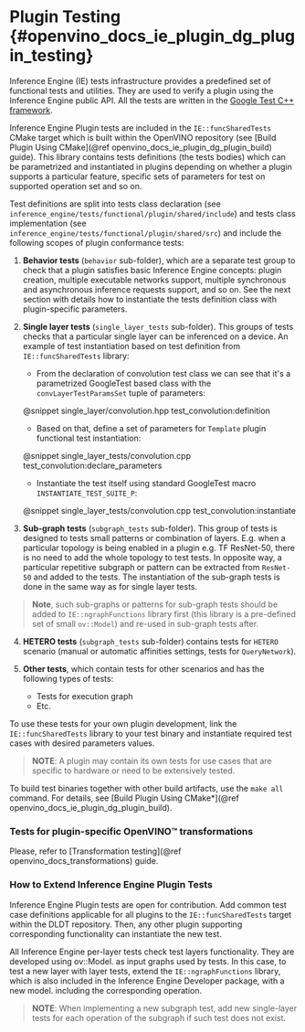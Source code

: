 # Plugin Testing {#openvino_docs_ie_plugin_dg_plugin_testing}

Inference Engine (IE) tests infrastructure provides a predefined set of functional tests and utilities. They are used to verify a plugin using the Inference Engine public API.
All the tests are written in the [Google Test C++ framework](https://github.com/google/googletest).

Inference Engine Plugin tests are included in the `IE::funcSharedTests` CMake target which is built within the OpenVINO repository
(see [Build Plugin Using CMake](@ref openvino_docs_ie_plugin_dg_plugin_build) guide). This library contains tests definitions (the tests bodies) which can be parametrized and instantiated in plugins depending on whether a plugin supports a particular feature, specific sets of parameters for test on supported operation set and so on.

Test definitions are split into tests class declaration (see `inference_engine/tests/functional/plugin/shared/include`) and tests class implementation (see `inference_engine/tests/functional/plugin/shared/src`) and include the following scopes of plugin conformance tests:

1. **Behavior tests** (`behavior` sub-folder), which are a separate test group to check that a plugin satisfies basic Inference
Engine concepts: plugin creation, multiple executable networks support, multiple synchronous and asynchronous inference requests support, and so on. See the next section with details how to instantiate the tests definition class with plugin-specific parameters.

2. **Single layer tests** (`single_layer_tests` sub-folder). This groups of tests checks that a particular single layer can be inferenced on a device. An example of test instantiation based on test definition from `IE::funcSharedTests` library:

    - From the declaration of convolution test class we can see that it's a parametrized GoogleTest based class with the `convLayerTestParamsSet` tuple of parameters:

    @snippet single_layer/convolution.hpp test_convolution:definition

    - Based on that, define a set of parameters for `Template` plugin functional test instantiation:

    @snippet single_layer_tests/convolution.cpp test_convolution:declare_parameters

    - Instantiate the test itself using standard GoogleTest macro `INSTANTIATE_TEST_SUITE_P`:

    @snippet single_layer_tests/convolution.cpp test_convolution:instantiate

3. **Sub-graph tests** (`subgraph_tests` sub-folder). This group of tests is designed to tests small patterns or combination of layers. E.g. when a particular topology is being enabled in a plugin e.g. TF ResNet-50, there is no need to add the whole topology to test tests. In opposite way, a particular repetitive subgraph or pattern can be extracted from `ResNet-50` and added to the tests. The instantiation of the sub-graph tests is done in the same way as for single layer tests.
> **Note**, such sub-graphs or patterns for sub-graph tests should be added to `IE::ngraphFunctions` library first (this library is a pre-defined set of small `ov::Model`) and re-used in sub-graph tests after.

4. **HETERO tests** (`subgraph_tests` sub-folder) contains tests for `HETERO` scenario (manual or automatic affinities settings, tests for `QueryNetwork`).

5. **Other tests**, which contain tests for other scenarios and has the following types of tests:
    - Tests for execution graph
    - Etc.

To use these tests for your own plugin development, link the `IE::funcSharedTests` library to your test binary and instantiate required test cases with desired parameters values.

> **NOTE**: A plugin may contain its own tests for use cases that are specific to hardware or need to be extensively tested.

To build test binaries together with other build artifacts, use the `make all` command. For details, see
[Build Plugin Using CMake*](@ref openvino_docs_ie_plugin_dg_plugin_build).

### Tests for plugin-specific OpenVINO™ transformations

Please, refer to [Transformation testing](@ref openvino_docs_transformations) guide.

### How to Extend Inference Engine Plugin Tests

Inference Engine Plugin tests are open for contribution.
Add common test case definitions applicable for all plugins to the `IE::funcSharedTests` target within the DLDT repository. Then, any other plugin supporting corresponding functionality can instantiate the new test.

All Inference Engine per-layer tests check test layers functionality. They are developed using ov::Model.
as input graphs used by tests. In this case, to test a new layer with layer tests, extend
the `IE::ngraphFunctions` library, which is also included in the Inference Engine Developer package, with a new model.
including the corresponding operation.

> **NOTE**: When implementing a new subgraph test, add new single-layer tests for each operation of the subgraph if such test does not exist.
